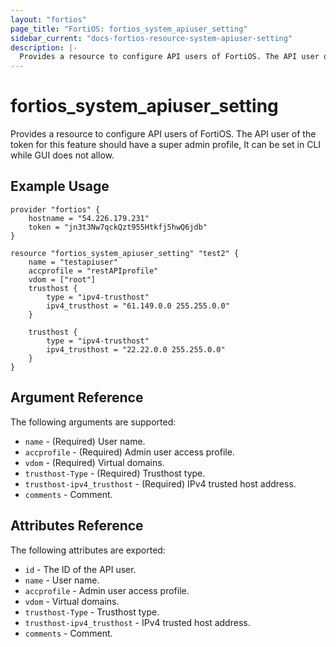 ```yaml
---
layout: "fortios"
page_title: "FortiOS: fortios_system_apiuser_setting"
sidebar_current: "docs-fortios-resource-system-apiuser-setting"
description: |-
  Provides a resource to configure API users of FortiOS. The API user of the token for this feature should have a super admin profile, It can be set in CLI while GUI does not allow.
---
```


# fortios_system_apiuser_setting
Provides a resource to configure API users of FortiOS. The API user of the token for this feature should have a super admin profile, It can be set in CLI while GUI does not allow.

## Example Usage
```hcl
provider "fortios" {
	hostname = "54.226.179.231"
	token = "jn3t3Nw7qckQzt955Htkfj5hwQ6jdb"
}

resource "fortios_system_apiuser_setting" "test2" {
	name = "testapiuser"
	accprofile = "restAPIprofile"
	vdom = ["root"]
	trusthost {
		type = "ipv4-trusthost"
		ipv4_trusthost = "61.149.0.0 255.255.0.0"
	}

	trusthost {
		type = "ipv4-trusthost"
		ipv4_trusthost = "22.22.0.0 255.255.0.0"
	}
}
```

## Argument Reference
The following arguments are supported:

* `name` - (Required) User name.
* `accprofile` - (Required) Admin user access profile.
* `vdom` - (Required) Virtual domains.
* `trusthost-Type` - (Required) Trusthost type.
* `trusthost-ipv4_trusthost` - (Required) IPv4 trusted host address.
* `comments` - Comment.

## Attributes Reference
The following attributes are exported:

* `id` - The ID of the API user.
* `name` - User name.
* `accprofile` - Admin user access profile.
* `vdom` - Virtual domains.
* `trusthost-Type` - Trusthost type.
* `trusthost-ipv4_trusthost` - IPv4 trusted host address.
* `comments` - Comment.
